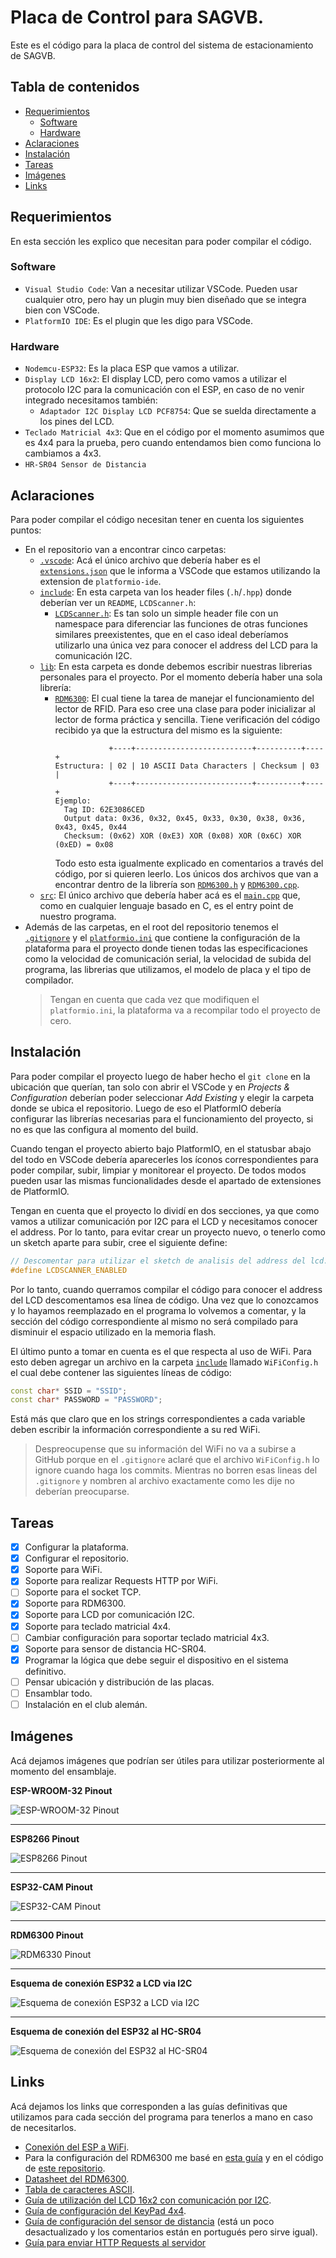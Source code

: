 # Placa de Control para SAGVB.
Este es el código para la placa de control del sistema de estacionamiento de SAGVB.

## Tabla de contenidos
* [Requerimientos](#requerimientos)
  * [Software](#software)
  * [Hardware](#hardware)
* [Aclaraciones](#aclaraciones)
* [Instalación](#instalación)
* [Tareas](#tareas)
* [Imágenes](#imágenes)
* [Links](#links)

## Requerimientos
En esta sección les explico que necesitan para poder compilar el código.

### Software
* `Visual Studio Code`: Van a necesitar utilizar VSCode. Pueden usar cualquier otro, pero hay un plugin muy bien diseñado que se integra bien con VSCode.
* `PlatformIO IDE`: Es el plugin que les digo para VSCode.

### Hardware
* `Nodemcu-ESP32`: Es la placa ESP que vamos a utilizar.
* `Display LCD 16x2`: El display LCD, pero como vamos a utilizar el protocolo I2C para la comunicación con el ESP, en caso de no venir integrado necesitamos también:
  * `Adaptador I2C Display LCD PCF8754`: Que se suelda directamente a los pines del LCD.
* `Teclado Matricial 4x3`: Que en el código por el momento asumimos que es 4x4 para la prueba, pero cuando entendamos bien como funciona lo cambiamos a 4x3.
* `HR-SR04 Sensor de Distancia`

## Aclaraciones
Para poder compilar el código necesitan tener en cuenta los siguientes puntos:
* En el repositorio van a encontrar cinco carpetas:
  * [`.vscode`](https://github.com/stonefeld/placa_control_sagvb/tree/master/.vscode): Acá el único archivo que debería haber es el [`extensions.json`](https://github.com/stonefeld/placa_control_sagvb/tree/master/.vscode/extensions.json) que le informa a VSCode que estamos utilizando la extension de `platformio-ide`.
  * [`include`](https://github.com/stonefeld/placa_control_sagvb/tree/master/include): En esta carpeta van los header files (`.h`/`.hpp`) donde deberían ver un `README`, `LCDScanner.h`:
    * [`LCDScanner.h`](https://github.com/stonefeld/placa_control_sagvb/tree/master/include/LCDScanner.h): Es tan solo un simple header file con un namespace para diferenciar las funciones de otras funciones similares preexistentes, que en el caso ideal deberíamos utilizarlo una única vez para conocer el address del LCD para la comunicación I2C.
  * [`lib`](https://github.com/stonefeld/placa_control_sagvb/tree/master/lib): En esta carpeta es donde debemos escribir nuestras librerias personales para el proyecto. Por el momento debería haber una sola librería:
    * [`RDM6300`](https://github.com/stonefeld/placa_control_sagvb/tree/master/lib/RDM6300): El cual tiene la tarea de manejar el funcionamiento del lector de RFID. Para eso cree una clase para poder inicializar al lector de forma práctica y sencilla. Tiene verificación del código recibido ya que la estructura del mismo es la siguiente:
      ```
                  +----+--------------------------+----------+----+
      Estructura: | 02 | 10 ASCII Data Characters | Checksum | 03 |
                  +----+--------------------------+----------+----+
      Ejemplo:
        Tag ID: 62E3086CED
        Output data: 0x36, 0x32, 0x45, 0x33, 0x30, 0x38, 0x36, 0x43, 0x45, 0x44
        Checksum: (0x62) XOR (0xE3) XOR (0x08) XOR (0x6C) XOR (0xED) = 0x08
      ```
      Todo esto esta igualmente explicado en comentarios a través del código, por si quieren leerlo. Los únicos dos archivos que van a encontrar dentro de la librería son [`RDM6300.h`](https://github.com/stonefeld/placa_control_sagvb/tree/master/lib/RDM6300/RDM6300.h) y [`RDM6300.cpp`](https://github.com/stonefeld/placa_control_sagvb/tree/master/lib/RDM6300/RDM6300.cpp).
  * [`src`](https://github.com/stonefeld/placa_control_sagvb/tree/master/src): El único archivo que debería haber acá es el [`main.cpp`](https://github.com/stonefeld/placa_control_sagvb/tree/master/src/main.cpp) que, como en cualquier lenguaje basado en C, es el entry point de nuestro programa.
* Además de las carpetas, en el root del repositorio tenemos el [`.gitignore`](https://github.com/stonefeld/placa_control_sagvb/tree/master/.gitignore) y el [`platformio.ini`](https://github.com/stonefeld/placa_control_sagvb/tree/master/platformio.ini) que contiene la configuración de la plataforma para el proyecto donde tienen todas las especificaciones como la velocidad de comunicación serial, la velocidad de subida del programa, las librerias que utilizamos, el modelo de placa y el tipo de compilador.
  > Tengan en cuenta que cada vez que modifiquen el `platformio.ini`, la plataforma va a recompilar todo el proyecto de cero.

## Instalación
Para poder compilar el proyecto luego de haber hecho el `git clone` en la ubicación que querían, tan solo con abrir el VSCode y en *Projects & Configuration* deberían poder seleccionar *Add Existing* y elegir la carpeta donde se ubica el repositorio. Luego de eso el PlatformIO debería configurar las librerías necesarias para el funcionamiento del proyecto, si no es que las configura al momento del build.

Cuando tengan el proyecto abierto bajo PlatformIO, en el statusbar abajo del todo en VSCode debería aparecerles los íconos correspondientes para poder compilar, subir, limpiar y monitorear el proyecto. De todos modos pueden usar las mismas funcionalidades desde el apartado de extensiones de PlatformIO.

Tengan en cuenta que el proyecto lo dividí en dos secciones, ya que como vamos a utilizar comunicación por I2C para el LCD y necesitamos conocer el address. Por lo tanto, para evitar crear un proyecto nuevo, o tenerlo como un sketch aparte para subir, cree el siguiente define:
```cpp
// Descomentar para utilizar el sketch de analisis del address del lcd.
#define LCDSCANNER_ENABLED
```
Por lo tanto, cuando querramos compilar el código para conocer el address del LCD descomentamos esa línea de código. Una vez que lo conozcamos y lo hayamos reemplazado en el programa lo volvemos a comentar, y la sección del código correspondiente al mismo no será compilado para disminuir el espacio utilizado en la memoria flash.

El último punto a tomar en cuenta es el que respecta al uso de WiFi. Para esto deben agregar un archivo en la carpeta [`include`](https://github.com/stonefeld/placa_control_sagvb/tree/master/include) llamado `WiFiConfig.h` el cual debe contener las siguientes líneas de código:
```cpp
const char* SSID = "SSID";
const char* PASSWORD = "PASSWORD";
```
Está más que claro que en los strings correspondientes a cada variable deben escribir la información correspondiente a su red WiFi.
> Despreocupense que su información del WiFi no va a subirse a GitHub porque en el `.gitignore` aclaré que el archivo `WiFiConfig.h` lo ignore cuando haga los commits. Mientras no borren esas lineas del `.gitignore` y nombren al archivo exactamente como les dije no deberían preocuparse.

## Tareas
- [x] Configurar la plataforma.
- [x] Configurar el repositorio.
- [x] Soporte para WiFi.
- [x] Soporte para realizar Requests HTTP por WiFi.
- [ ] Soporte para el socket TCP.
- [x] Soporte para RDM6300.
- [x] Soporte para LCD por comunicación I2C.
- [x] Soporte para teclado matricial 4x4.
- [ ] Cambiar configuración para soportar teclado matricial 4x3.
- [x] Soporte para sensor de distancia HC-SR04.
- [x] Programar la lógica que debe seguir el dispositivo en el sistema definitivo.
- [ ] Pensar ubicación y distribución de las placas.
- [ ] Ensamblar todo.
- [ ] Instalación en el club alemán.

## Imágenes
Acá dejamos imágenes que podrían ser útiles para utilizar posteriormente al momento del ensamblaje.

**ESP-WROOM-32 Pinout**

![ESP-WROOM-32 Pinout](https://i.pinimg.com/originals/c6/57/83/c657835e84aaf91832a770ea0d7d0767.jpg)

----

**ESP8266 Pinout**

![ESP8266 Pinout](https://www.teachmemicro.com/wp-content/uploads/2018/04/NodeMCUv3.0-pinout.jpg)

----


**ESP32-CAM Pinout**

![ESP32-CAM Pinout](https://i0.wp.com/randomnerdtutorials.com/wp-content/uploads/2020/03/ESP32-CAM-pinout-new.png?quality=100&strip=all&ssl=1)

----

**RDM6300 Pinout**

![RDM6330 Pinout](https://circuitdigest.com/sites/default/files/inlineimages/u3/RDM6300-RFID-Reader-Module.jpg)

----

**Esquema de conexión ESP32 a LCD via I2C**

![Esquema de conexión ESP32 a LCD via I2C](https://www.electronics-lab.com/wp-content/uploads/2019/05/ESP32-LCD_bb.png)

----

**Esquema de conexión del ESP32 al HC-SR04**

![Esquema de conexión del ESP32 al HC-SR04](https://content.instructables.com/ORIG/FYZ/6XM7/JFIIWB5N/FYZ6XM7JFIIWB5N.png?auto=webp&frame=1&fit=bounds&md=4fefe810924efb0dd3bc8fc2e4f11342)

## Links
Acá dejamos los links que corresponden a las guías definitivas que utilizamos para cada sección del programa para tenerlos a mano en caso de necesitarlos.

* [Conexión del ESP a WiFi](https://www.megunolink.com/articles/wireless/how-do-i-connect-to-a-wireless-network-with-the-esp32/).
* Para la configuración del RDM6300 me basé en [esta guía](https://circuitdigest.com/microcontroller-projects/interfacing-rdm6300-rfid-reader-module-interfacing-with-arduino-nano) y en el código de [este repositorio](https://github.com/arduino12/rdm6300/blob/master/src/rdm6300.cpp).
* [Datasheet del RDM6300](http://j5d2v7d7.stackpathcdn.com/wp-content/uploads/2015/09/RDM630-datasheet.pdf).
* [Tabla de caracteres ASCII](https://asciitable.com).
* [Guía de utilización del LCD 16x2 con comunicación por I2C](https://www.electronics-lab.com/project/using-16x2-i2c-lcd-display-esp32/).
* [Guía de configuración del KeyPad 4x4](https://diyi0t.com/keypad-arduino-esp8266-esp32/).
* [Guía de configuración del sensor de distancia](https://www.instructables.com/ESP32-With-Ultrasonic-Sensor/) (está un poco desactualizado y los comentarios están en portugués pero sirve igual).
* [Guía para enviar HTTP Requests al servidor](https://randomnerdtutorials.com/esp32-http-get-post-arduino/)